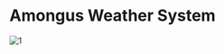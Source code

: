 # Amongus Weather System
![1](https://github.com/angstvra/Amongus/assets/93997417/a091be91-90dd-400b-98e9-50d5b26a9da4)
